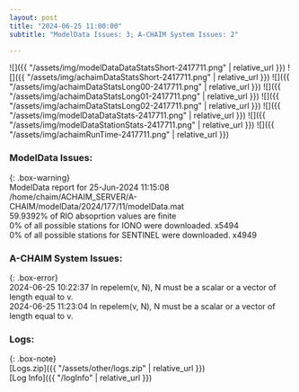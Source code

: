 ```yaml
---
layout: post
title: "2024-06-25 11:00:00"
subtitle: "ModelData Issues: 3; A-CHAIM System Issues: 2"

---
```


![]({{ "/assets/img/modelDataDataStatsShort-2417711.png" | relative_url }})
![]({{ "/assets/img/achaimDataStatsShort-2417711.png" | relative_url }})
![]({{ "/assets/img/achaimDataStatsLong00-2417711.png" | relative_url }})
![]({{ "/assets/img/achaimDataStatsLong01-2417711.png" | relative_url }})
![]({{ "/assets/img/achaimDataStatsLong02-2417711.png" | relative_url }})
![]({{ "/assets/img/modelDataDataStats-2417711.png" | relative_url }})
![]({{ "/assets/img/modelDataStationStats-2417711.png" | relative_url }})
![]({{ "/assets/img/achaimRunTime-2417711.png" | relative_url }})


### ModelData Issues:  
  
{: .box-warning}  
 ModelData report for 25-Jun-2024 11:15:08   
 /home/chaim/ACHAIM_SERVER/A-CHAIM/modelData/2024/177/11/modelData.mat   
 59.9392% of RIO absoprtion values are finite   
 0% of all possible stations for IONO were downloaded. x5494   
 0% of all possible stations for SENTINEL were downloaded. x4949   
  
### A-CHAIM System Issues:  
  
{: .box-error}  
2024-06-25 10:22:37 In repelem(v, N), N must be a scalar or a vector of length equal to v.  
2024-06-25 11:23:04 In repelem(v, N), N must be a scalar or a vector of length equal to v.  

### Logs:  
  
{: .box-note}  
[Logs.zip]({{ "/assets/other/logs.zip" | relative_url }})  
[Log Info]({{ "/logInfo" | relative_url }})  
